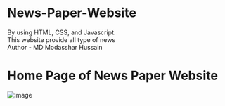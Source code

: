 # News-Paper-Website
By using HTML, CSS, and Javascript.
<br>
This website provide all type of news
<br>
Author - MD Modasshar Hussain
<br>

# Home Page of News Paper Website

![image](https://github.com/user-attachments/assets/55b3e52d-2a5e-4b0a-89af-572d75994429)
